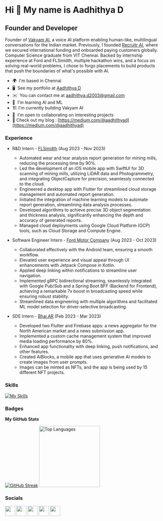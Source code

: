 Hi 👋 My name is Aadhithya D
============================

Founder and Developer
-----------------------------------

Founder of [Vakyam AI](https://vakyam.ai), a voice AI platform enabling human-like, multilingual conversations for the Indian market. Previously, I founded [Recruitr AI](https://recruitrai.com), where we secured international funding and onboarded paying customers globally. Computer Science graduate from VIT Chennai. Backed by internship experience at Ford and FLSmidth, multiple hackathon wins, and a focus on solving real-world problems, I chose to forgo placements to build products that push the boundaries of what's possible with AI.

* 🌍  I'm based in Chennai
* 🖥️  See my portfolio at [Aadhithya D](https://aadhithya-d.vercel.app)
* ✉️  You can contact me at [aadhithya.d2003@gmail.com](mailto:aadhithya.d2003@gmail.com)
* 🧠  I'm learning AI and ML 
* 🏗️  I'm currently building Vakyam AI 
* 🤝  I'm open to collaborating on interesting projects
* 📝  Check out my blog : [https://medium.com/@aadhithyad](https://medium.com/@aadhithyad)

### Experience

* R&D Intern - [FLSmidth](https://www.flsmidth.com/) (Aug 2023 - Nov 2023)
  * Automated wear and tear analysis report generation for mining mills, reducing the processing time by 90%.
  * Led the development of an iOS mobile app with SwiftUI for 3D scanning of mining mills, utilizing LiDAR data and Photogrammetry, and integrating ObjectCapture for precision, seamlessly connected to the cloud.
  * Engineered a desktop app with Flutter for streamlined cloud storage management and automated report generation.
  * Initiated the integration of machine learning models to automate report generation, streamlining data analysis processes.
  * Developed algorithms to achieve precise 3D object segmentation and thickness analysis, significantly enhancing the depth and accuracy of generated reports.
  * Managed cloud deployments using Google Cloud Platform (GCP) tools, such as Cloud Storage and Compute Engine.

* Software Engineer Intern - [Ford Motor Company](https://www.ford.com/) (Aug 2023 - Oct 2023)
  * Collaborated effectively with the Android team, ensuring a smooth workflow.
  * Elevated user experience and visual appeal through UI enhancements with Jetpack Compose in Kotlin.
  * Applied deep linking within notifications to streamline user navigation.
  * Implemented gRPC bidirectional streaming, seamlessly integrated with Google Pub/Sub and a Spring Boot BFF (Backend for Frontend), achieving a remarkable 7x boost in broadcasting speed while ensuring robust stability.
  * Streamlined data engineering with multiple algorithms and facilitated ML model selection for driver-selective broadcasting.

* SDE Intern - [Bhai.AR](https://www.linkedin.com/company/bhai/?originalSubdomain=in) (Feb 2023 - Mar 2023)
  * Developed two Flutter and Firebase apps: a news aggregator for the North American market and a news submission app.
  * Implemented a custom cache management system that improved media loading performance by 80%.
  * Enhanced app functionality with deep linking, push notifications, and other features.
  * Created AiBlocks, a mobile app that uses generative AI models to create images from user prompts.
  * Images can be minted as NFTs, and the app is being used by 15 different NFT projects.

### Skills

[![My Skills](https://skillicons.dev/icons?i=nextjs,react,tailwind,androidstudio,kotlin,java,swift,flutter,dart,mysql,gcp,azure,firebase,supabase,fastapi,django,flask,docker,spring,postgres,mongodb,git,github,linux,c,cpp,py,js,pytorch,tensorflow)](https://aadhithya-d.vercel.app)

### Badges

<b>My GitHub Stats</b>

<p>
<a href="https://git.io/streak-stats"><img src="https://github-readme-streak-stats.herokuapp.com?user=Aadhithya-D&theme=dark" alt="GitHub Streak" /></a>
<a href="https://github.com/Aadhithya-D" align="left"><img height=200 src="https://github-readme-stats.vercel.app/api/top-langs/?username=Aadhithya-D&langs_count=8&theme=dark&locale=en&custom_title=Top%20%Languages&layout=compact&hide=jupyter%20notebook,cmake" alt="Top Languages" /></a>
</p>

### Socials

<p align="left">  
  <a href="https://www.linkedin.com/in/aadhithya-d" target="_blank" rel="noreferrer"><img src="https://imgur.com/a2OqoQl.png" width="33" height="33" class="social"/></a>
  <a href="https://www.twitter.com/Aadhithya_D2003" target="_blank" rel="noreferrer"><img src="https://imgur.com/qm5hQ7g.png" width="33" height="33" /></a>
  <a href="https://medium.com/@aadhithyad" target="_blank" rel="noreferrer"><img src="https://imgur.com/TH7eK7X.png" width="33" height="33" /></a>
  <a href="https://www.github.com/Aadhithya-D" target="_blank" rel="noreferrer"><img src="https://imgur.com/N1AQRcr.png" width="33" height="33" /></a> 
  <a href="http://www.instagram.com/aadhithya.d_" target="_blank" rel="noreferrer"><img src="https://imgur.com/jdntIau.png" width="33" height="33" /></a> 
</p>

